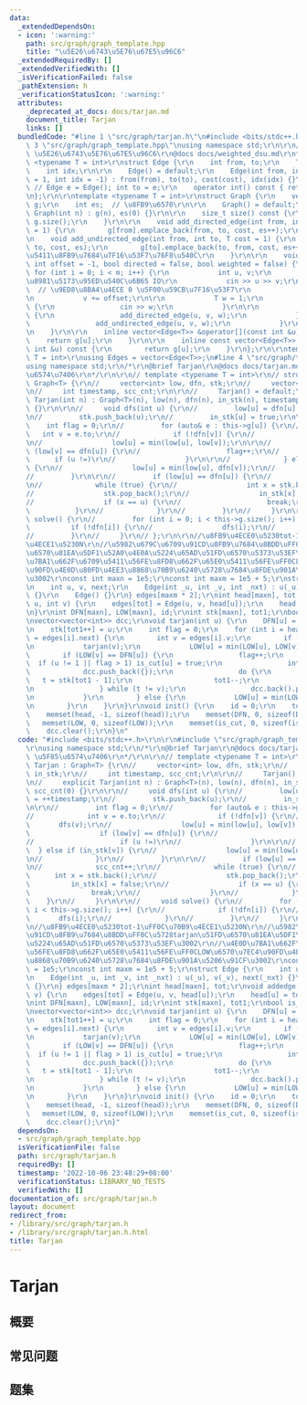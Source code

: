 ```yaml
---
data:
  _extendedDependsOn:
  - icon: ':warning:'
    path: src/graph/graph_template.hpp
    title: "\u5E26\u6743\u5E76\u67E5\u96C6"
  _extendedRequiredBy: []
  _extendedVerifiedWith: []
  _isVerificationFailed: false
  _pathExtension: h
  _verificationStatusIcon: ':warning:'
  attributes:
    _deprecated_at_docs: docs/tarjan.md
    document_title: Tarjan
    links: []
  bundledCode: "#line 1 \"src/graph/tarjan.h\"\n#include <bits/stdc++.h>\r\n\r\n#line\
    \ 3 \"src/graph/graph_template.hpp\"\nusing namespace std;\r\n\r\n/*\r\n@brief\
    \ \u5E26\u6743\u5E76\u67E5\u96C6\r\n@docs docs/weighted_dsu.md\r\n*/\r\n\r\ntemplate\
    \ <typename T = int>\r\nstruct Edge {\r\n    int from, to;\r\n    T cost;\r\n\
    \    int idx;\r\n\r\n    Edge() = default;\r\n    Edge(int from, int to, T cost\
    \ = 1, int idx = -1) : from(from), to(to), cost(cost), idx(idx) {}\r\n\r\n   \
    \ // Edge e = Edge(); int to = e;\r\n    operator int() const { return to; }\r\
    \n};\r\n\r\ntemplate <typename T = int>\r\nstruct Graph {\r\n    vector<vector<Edge<T>>>\
    \ g;\r\n    int es;  // \u8FB9\u6570\r\n\r\n    Graph() = default;\r\n    explicit\
    \ Graph(int n) : g(n), es(0) {}\r\n\r\n    size_t size() const {\r\n        return\
    \ g.size();\r\n    }\r\n\r\n    void add_directed_edge(int from, int to, T cost\
    \ = 1) {\r\n        g[from].emplace_back(from, to, cost, es++);\r\n    }\r\n\r\
    \n    void add_undirected_edge(int from, int to, T cost = 1) {\r\n        g[from].emplace_back(from,\
    \ to, cost, es);\r\n        g[to].emplace_back(to, from, cost, es++);  // \u65E0\
    \u5411\u8FB9\u7684\u7F16\u53F7\u76F8\u540C\r\n    }\r\n\r\n    void read(int m,\
    \ int offset = -1, bool directed = false, bool weighted = false) {\r\n       \
    \ for (int i = 0; i < m; i++) {\r\n            int u, v;\r\n            // \u9700\
    \u8981\u5173\u95ED\u540C\u6B65 IO\r\n            cin >> u >> v;\r\n          \
    \  // \u9ED8\u8BA4\u4ECE 0 \u5F00\u59CB\u7F16\u53F7\r\n            u += offset;\r\
    \n            v += offset;\r\n\r\n            T w = 1;\r\n            if (weighted)\
    \ {\r\n                cin >> w;\r\n            }\r\n\r\n            if (directed)\
    \ {\r\n                add_directed_edge(u, v, w);\r\n            } else {\r\n\
    \                add_undirected_edge(u, v, w);\r\n            }\r\n        }\r\
    \n    }\r\n\r\n    inline vector<Edge<T>> &operator[](const int &u) {\r\n    \
    \    return g[u];\r\n    }\r\n\r\n    inline const vector<Edge<T>> &operator[](const\
    \ int &u) const {\r\n        return g[u];\r\n    }\r\n};\r\n\r\ntemplate <typename\
    \ T = int>\r\nusing Edges = vector<Edge<T>>;\n#line 4 \"src/graph/tarjan.h\"\n\
    using namespace std;\r\n/*\r\n@brief Tarjan\r\n@docs docs/tarjan.md\r\ntodo: \u5F85\
    \u6574\u7406\r\n*/\r\n\r\n// template <typename T = int>\r\n// struct Tarjan :\
    \ Graph<T> {\r\n//     vector<int> low, dfn, stk;\r\n//     vector<bool> in_stk;\r\
    \n//     int timestamp, scc_cnt;\r\n\r\n//     Tarjan() = default;\r\n//     explicit\
    \ Tarjan(int n) : Graph<T>(n), low(n), dfn(n), in_stk(n), timestamp(0), scc_cnt(0)\
    \ {}\r\n\r\n//     void dfs(int u) {\r\n//         low[u] = dfn[u] = ++timestamp;\r\
    \n//         stk.push_back(u);\r\n//         in_stk[u] = true;\r\n\r\n//     \
    \    int flag = 0;\r\n//         for (auto& e : this->g[u]) {\r\n//          \
    \   int v = e.to;\r\n//             if (!dfn[v]) {\r\n//                 dfs(v);\r\
    \n//                 low[u] = min(low[u], low[v]);\r\n\r\n//                 if\
    \ (low[v] == dfn[u]) {\r\n//                     flag++;\r\n//               \
    \      if (u !=)\r\n//                 }\r\n\r\n//             } else if (in_stk[v])\
    \ {\r\n//                 low[u] = min(low[u], dfn[v]);\r\n//             }\r\n\
    //         }\r\n\r\n//         if (low[u] == dfn[u]) {\r\n//             scc_cnt++;\r\
    \n//             while (true) {\r\n//                 int x = stk.back();\r\n\
    //                 stk.pop_back();\r\n//                 in_stk[x] = false;\r\n\
    //                 if (x == u) {\r\n//                     break;\r\n//      \
    \           }\r\n//             }\r\n//         }\r\n//     }\r\n\r\n//     void\
    \ solve() {\r\n//         for (int i = 0; i < this->g.size(); i++) {\r\n//   \
    \          if (!dfn[i]) {\r\n//                 dfs(i);\r\n//             }\r\n\
    //         }\r\n//     }\r\n// };\r\n\r\n//\u8FB9\u4ECE0\u5230tot-1\uFF0C\u70B9\
    \u4ECE1\u5230N\r\n//\u5982\u679C\u6709\u91CD\u8FB9\u7684\u8BDD\uFF0C\u5728tarjan\u51FD\
    \u6570\u81EA\u5DF1\u52A0\u4E0A\u5224\u65AD\u51FD\u6570\u5373\u53EF\u3002\r\n//\u4E0D\
    \u7BA1\u662F\u6709\u5411\u56FE\u8FD8\u662F\u65E0\u5411\u56FE\uFF0CLOW\u6570\u7EC4\
    \u90FD\u4E0D\u80FD\u4EE3\u8868\u70B9\u6240\u5728\u7684\u8FDE\u901A\u5206\u91CF\
    \u3002\r\nconst int maxn = 1e5;\r\nconst int maxm = 1e5 + 5;\r\nstruct Edge {\r\
    \n    int u, v, next;\r\n    Edge(int _u, int _v, int _nxt) : u(_u), v(_v), next(_nxt)\
    \ {}\r\n    Edge() {}\r\n} edges[maxm * 2];\r\nint head[maxn], tot;\r\nvoid addedge(int\
    \ u, int v) {\r\n    edges[tot] = Edge(u, v, head[u]);\r\n    head[u] = tot++;\r\
    \n}\r\nint DFN[maxn], LOW[maxn], id;\r\nint stk[maxn], tot1;\r\nbool is_cut[maxn];\r\
    \nvector<vector<int>> dcc;\r\nvoid tarjan(int u) {\r\n    DFN[u] = LOW[u] = ++id;\r\
    \n    stk[tot1++] = u;\r\n    int flag = 0;\r\n    for (int i = head[u]; ~i; i\
    \ = edges[i].next) {\r\n        int v = edges[i].v;\r\n        if (!DFN[v]) {\r\
    \n            tarjan(v);\r\n            LOW[u] = min(LOW[u], LOW[v]);\r\n    \
    \        if (LOW[v] == DFN[u]) {\r\n                flag++;\r\n              \
    \  if (u != 1 || flag > 1) is_cut[u] = true;\r\n                int t;\r\n   \
    \             dcc.push_back({});\r\n                do {\r\n                 \
    \   t = stk[tot1 - 1];\r\n                    tot1--;\r\n                    dcc.back().push_back(t);\r\
    \n                } while (t != v);\r\n                dcc.back().push_back(u);\r\
    \n            }\r\n        } else {\r\n            LOW[u] = min(LOW[u], DFN[v]);\r\
    \n        }\r\n    }\r\n}\r\nvoid init() {\r\n    id = 0;\r\n    tot = 0;\r\n\
    \    memset(head, -1, sizeof(head));\r\n    memset(DFN, 0, sizeof(DFN));\r\n \
    \   memset(LOW, 0, sizeof(LOW));\r\n    memset(is_cut, 0, sizeof(is_cut));\r\n\
    \    dcc.clear();\r\n}\n"
  code: "#include <bits/stdc++.h>\r\n\r\n#include \"src/graph/graph_template.hpp\"\
    \r\nusing namespace std;\r\n/*\r\n@brief Tarjan\r\n@docs docs/tarjan.md\r\ntodo:\
    \ \u5F85\u6574\u7406\r\n*/\r\n\r\n// template <typename T = int>\r\n// struct\
    \ Tarjan : Graph<T> {\r\n//     vector<int> low, dfn, stk;\r\n//     vector<bool>\
    \ in_stk;\r\n//     int timestamp, scc_cnt;\r\n\r\n//     Tarjan() = default;\r\
    \n//     explicit Tarjan(int n) : Graph<T>(n), low(n), dfn(n), in_stk(n), timestamp(0),\
    \ scc_cnt(0) {}\r\n\r\n//     void dfs(int u) {\r\n//         low[u] = dfn[u]\
    \ = ++timestamp;\r\n//         stk.push_back(u);\r\n//         in_stk[u] = true;\r\
    \n\r\n//         int flag = 0;\r\n//         for (auto& e : this->g[u]) {\r\n\
    //             int v = e.to;\r\n//             if (!dfn[v]) {\r\n//          \
    \       dfs(v);\r\n//                 low[u] = min(low[u], low[v]);\r\n\r\n//\
    \                 if (low[v] == dfn[u]) {\r\n//                     flag++;\r\n\
    //                     if (u !=)\r\n//                 }\r\n\r\n//           \
    \  } else if (in_stk[v]) {\r\n//                 low[u] = min(low[u], dfn[v]);\r\
    \n//             }\r\n//         }\r\n\r\n//         if (low[u] == dfn[u]) {\r\
    \n//             scc_cnt++;\r\n//             while (true) {\r\n//           \
    \      int x = stk.back();\r\n//                 stk.pop_back();\r\n//       \
    \          in_stk[x] = false;\r\n//                 if (x == u) {\r\n//      \
    \               break;\r\n//                 }\r\n//             }\r\n//     \
    \    }\r\n//     }\r\n\r\n//     void solve() {\r\n//         for (int i = 0;\
    \ i < this->g.size(); i++) {\r\n//             if (!dfn[i]) {\r\n//          \
    \       dfs(i);\r\n//             }\r\n//         }\r\n//     }\r\n// };\r\n\r\
    \n//\u8FB9\u4ECE0\u5230tot-1\uFF0C\u70B9\u4ECE1\u5230N\r\n//\u5982\u679C\u6709\
    \u91CD\u8FB9\u7684\u8BDD\uFF0C\u5728tarjan\u51FD\u6570\u81EA\u5DF1\u52A0\u4E0A\
    \u5224\u65AD\u51FD\u6570\u5373\u53EF\u3002\r\n//\u4E0D\u7BA1\u662F\u6709\u5411\
    \u56FE\u8FD8\u662F\u65E0\u5411\u56FE\uFF0CLOW\u6570\u7EC4\u90FD\u4E0D\u80FD\u4EE3\
    \u8868\u70B9\u6240\u5728\u7684\u8FDE\u901A\u5206\u91CF\u3002\r\nconst int maxn\
    \ = 1e5;\r\nconst int maxm = 1e5 + 5;\r\nstruct Edge {\r\n    int u, v, next;\r\
    \n    Edge(int _u, int _v, int _nxt) : u(_u), v(_v), next(_nxt) {}\r\n    Edge()\
    \ {}\r\n} edges[maxm * 2];\r\nint head[maxn], tot;\r\nvoid addedge(int u, int\
    \ v) {\r\n    edges[tot] = Edge(u, v, head[u]);\r\n    head[u] = tot++;\r\n}\r\
    \nint DFN[maxn], LOW[maxn], id;\r\nint stk[maxn], tot1;\r\nbool is_cut[maxn];\r\
    \nvector<vector<int>> dcc;\r\nvoid tarjan(int u) {\r\n    DFN[u] = LOW[u] = ++id;\r\
    \n    stk[tot1++] = u;\r\n    int flag = 0;\r\n    for (int i = head[u]; ~i; i\
    \ = edges[i].next) {\r\n        int v = edges[i].v;\r\n        if (!DFN[v]) {\r\
    \n            tarjan(v);\r\n            LOW[u] = min(LOW[u], LOW[v]);\r\n    \
    \        if (LOW[v] == DFN[u]) {\r\n                flag++;\r\n              \
    \  if (u != 1 || flag > 1) is_cut[u] = true;\r\n                int t;\r\n   \
    \             dcc.push_back({});\r\n                do {\r\n                 \
    \   t = stk[tot1 - 1];\r\n                    tot1--;\r\n                    dcc.back().push_back(t);\r\
    \n                } while (t != v);\r\n                dcc.back().push_back(u);\r\
    \n            }\r\n        } else {\r\n            LOW[u] = min(LOW[u], DFN[v]);\r\
    \n        }\r\n    }\r\n}\r\nvoid init() {\r\n    id = 0;\r\n    tot = 0;\r\n\
    \    memset(head, -1, sizeof(head));\r\n    memset(DFN, 0, sizeof(DFN));\r\n \
    \   memset(LOW, 0, sizeof(LOW));\r\n    memset(is_cut, 0, sizeof(is_cut));\r\n\
    \    dcc.clear();\r\n}"
  dependsOn:
  - src/graph/graph_template.hpp
  isVerificationFile: false
  path: src/graph/tarjan.h
  requiredBy: []
  timestamp: '2022-10-06 23:48:29+08:00'
  verificationStatus: LIBRARY_NO_TESTS
  verifiedWith: []
documentation_of: src/graph/tarjan.h
layout: document
redirect_from:
- /library/src/graph/tarjan.h
- /library/src/graph/tarjan.h.html
title: Tarjan
---
```

# Tarjan

## 概要


## 常见问题

## 题集